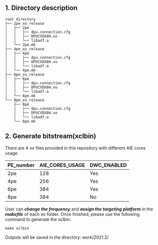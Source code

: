 ## 1. Directory description
```
root directory
├── 2pe_xo_release
│   ├── 2pe
│   │   ├── dpu.connection.cfg
│   │   ├── DPUCVDX8H.xo
│   │   └── libadf.a
│   └── 2pe.mk
├── 4pe_xo_release
│   ├── 4pe
│   │   ├── dpu.connection.cfg
│   │   ├── DPUCVDX8H.xo
│   │   └── libadf.a
│   └── 4pe.mk
├── 6pe_xo_release
│   ├── 6pe
│   │   ├── dpu.connection.cfg
│   │   ├── DPUCVDX8H.xo
│   │   └── libadf.a
│   └── 6pe.mk
└── 8pe_xo_release
    ├── 8pe
    │   ├── dpu.connection.cfg
    │   ├── DPUCVDX8H.xo
    │   └── libadf.a
    └── 8pe.mk
```
## 2. Generate bitstream(xclbin)
   There are 4 xo files provided in this repository with different AIE cores usage.
   
   |   PE_number   |  AIE_CORES_USAGE  | DWC_ENABLED | 
   |---------------|-------------------|-------------|
   |       2pe     |        128        |     Yes     |
   |       4pe     |        256        |     Yes     |
   |       6pe     |        384        |     Yes     |
   |       8pe     |        384        |     No      |
   
   User can ***change the frequency*** and ***assign the targeting platform*** in the ***makefile*** of each xo folder.
   Once finished, please use the following command to generate the xclbin.
   
   ```
   make xclbin
   ```
   Outputs will be saved in the directory: work/2021.2/
